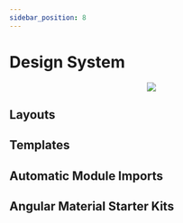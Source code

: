 ```yaml
---
sidebar_position: 8
---
```


# Design System

<p align="center">
  <img src="https://www.mediwall.eu/images/underconstruction.png" />
</p>

## Layouts

## Templates

## Automatic Module Imports

## Angular Material Starter Kits

